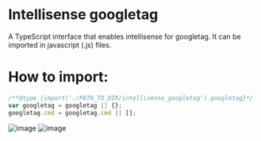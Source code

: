 # Intellisense googletag
A TypeScript interface that enables intellisense for googletag. It can be imported in javascript (.js) files.

<h1>How to import:</h1>

```javascript
/**@type {import('./PATH_TO_DIR/intellisense_googletag').googletag}*/
var googletag = googletag || {};
googletag.cmd = googletag.cmd || [];
```
![image](https://user-images.githubusercontent.com/46784771/145021248-86df5da5-1ad5-4736-988e-8900d17173fb.png)
![image](https://user-images.githubusercontent.com/46784771/145021477-ce946a49-50a2-494a-829c-a3dac181b1c1.png)
